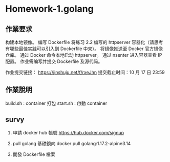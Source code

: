 # Homework-1.golang

## 作業要求
构建本地镜像。
编写 Dockerfile 将练习 2.2 编写的 httpserver 容器化（请思考有哪些最佳实践可以引入到 Dockerfile 中来）。
将镜像推送至 Docker 官方镜像仓库。
通过 Docker 命令本地启动 httpserver。
通过 nsenter 进入容器查看 IP 配置。
作业需编写并提交 Dockerfile 及源代码。

作业提交链接： https://jinshuju.net/f/rxeJhn
提交截止时间：10 月 17 日 23:59

## 作業說明
build.sh : container 打包
start.sh : 啟動 container  

## survy
1. 申請 docker hub 帳號
https://hub.docker.com/signup

2. pull golang 基礎鏡向
docker pull golang:1.17.2-alpine3.14

3. 開發 Dockerfile 檔案


